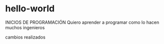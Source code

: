 # hello-world
INICIOS DE PROGRAMACIÓN
Quiero aprender 
a programar
como lo hacen muchos ingenieros

cambios realizados
